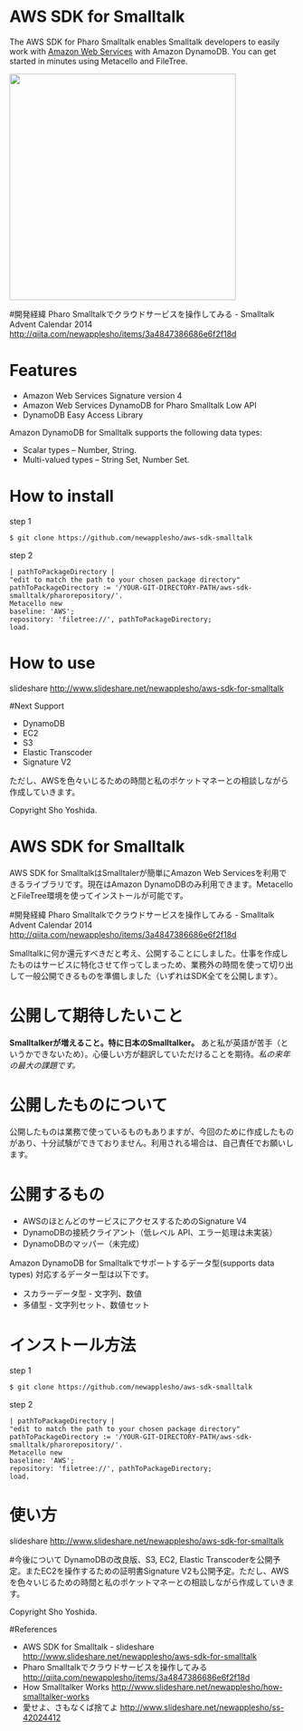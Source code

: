 AWS SDK for Smalltalk
=================

The AWS SDK for Pharo Smalltalk enables Smalltalk developers to easily work with [Amazon Web Services](http://aws.amazon.com/) with Amazon DynamoDB. You can get started in minutes using Metacello and FileTree.

<img src="http://2.bp.blogspot.com/-3caM96eyEOM/VJ6S70lf-YI/AAAAAAAAARM/IvmnJdN0yp0/s1600/20141225howsmalltalkerworks.jpg" width="400"/>

#開発経緯
Pharo Smalltalkでクラウドサービスを操作してみる - Smalltalk Advent Calendar 2014
http://qiita.com/newapplesho/items/3a4847386686e6f2f18d

# Features
* Amazon Web Services Signature version 4
* Amazon Web Services DynamoDB for Pharo Smalltalk Low API
* DynamoDB Easy Access Library

Amazon DynamoDB for Smalltalk supports the following data types:

* Scalar types – Number, String.
* Multi-valued types – String Set, Number Set.

# How to install

step 1
```bash
$ git clone https://github.com/newapplesho/aws-sdk-smalltalk
```

step 2
```smalltalk
| pathToPackageDirectory |
"edit to match the path to your chosen package directory"
pathToPackageDirectory := '/YOUR-GIT-DIRECTORY-PATH/aws-sdk-smalltalk/pharorepository/'.
Metacello new
baseline: 'AWS';
repository: 'filetree://', pathToPackageDirectory;
load.
```

# How to use
slideshare
http://www.slideshare.net/newapplesho/aws-sdk-for-smalltalk


#Next Support
* DynamoDB 
* EC2
* S3
* Elastic Transcoder
* Signature V2

ただし、AWSを色々いじるための時間と私のポケットマネーとの相談しながら作成していきます。

Copyright Sho Yoshida.

AWS SDK for Smalltalk
=================
AWS SDK for SmalltalkはSmalltalerが簡単にAmazon Web Servicesを利用できるライブラリです。現在はAmazon DynamoDBのみ利用できます。MetacelloとFileTree環境を使ってインストールが可能です。


#開発経緯
Pharo Smalltalkでクラウドサービスを操作してみる - Smalltalk Advent Calendar 2014
http://qiita.com/newapplesho/items/3a4847386686e6f2f18d

Smalltalkに何か還元すべきだと考え、公開することにしました。仕事を作成したものはサービスに特化させて作ってしまっため、業務外の時間を使って切り出して一般公開できるものを準備しました（いずれはSDK全てを公開します）。

# 公開して期待したいこと
**Smalltalkerが増えること。特に日本のSmalltalker。** あと私が英語が苦手（というかできないため）。心優しい方が翻訳していただけることを期待。*私の来年の最大の課題です。*

# 公開したものについて
公開したものは業務で使っているものもありますが、今回のために作成したものがあり、十分試験ができておりません。利用される場合は、自己責任でお願いします。

# 公開するもの
* AWSのほとんどのサービスにアクセスするためのSignature V4
* DynamoDBの接続クライアント（低レベル API、エラー処理は未実装）
* DynamoDBのマッパー（未完成）

Amazon DynamoDB for Smalltalkでサポートするデータ型(supports data types)
対応するデーター型は以下です。

* スカラーデータ型 - 文字列、数値
* 多値型 - 文字列セット、数値セット

# インストール方法
step 1
```bash
$ git clone https://github.com/newapplesho/aws-sdk-smalltalk
```

step 2
```smalltalk
| pathToPackageDirectory |
"edit to match the path to your chosen package directory"
pathToPackageDirectory := '/YOUR-GIT-DIRECTORY-PATH/aws-sdk-smalltalk/pharorepository/'.
Metacello new
baseline: 'AWS';
repository: 'filetree://', pathToPackageDirectory;
load.
```

# 使い方
slideshare
http://www.slideshare.net/newapplesho/aws-sdk-for-smalltalk

#今後について
DynamoDBの改良版、S3, EC2, Elastic Transcoderを公開予定。またEC2を操作するための証明書Signature V2も公開予定。ただし、AWSを色々いじるための時間と私のポケットマネーとの相談しながら作成していきます。

Copyright Sho Yoshida.

#References
* AWS SDK for Smalltalk - slideshare http://www.slideshare.net/newapplesho/aws-sdk-for-smalltalk
* Pharo Smalltalkでクラウドサービスを操作してみる http://qiita.com/newapplesho/items/3a4847386686e6f2f18d
* How Smalltalker Works http://www.slideshare.net/newapplesho/how-smalltalker-works
* 愛せよ、さもなくば捨てよ http://www.slideshare.net/newapplesho/ss-42024412

